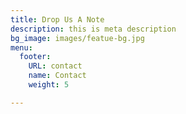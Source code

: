 ```yaml
---
title: Drop Us A Note
description: this is meta description
bg_image: images/featue-bg.jpg
menu:
  footer:
    URL: contact
    name: Contact
    weight: 5

---
```


